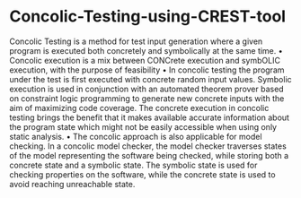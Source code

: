 # Concolic-Testing-using-CREST-tool
Concolic Testing is a method for test input generation where a given program is executed both concretely and symbolically at the same time.
•	Concolic execution is a mix between CONCrete execution and symbOLIC execution, with the purpose of feasibility
•	In concolic testing the program under the test is first executed with concrete random input values. Symbolic execution is used in conjunction with an automated theorem prover based on constraint logic programming to generate  new concrete inputs with the aim of maximizing code coverage. The concrete execution in concolic testing brings the benefit that it makes available accurate information  about the program state which might not be easily accessible when using only static analysis.
•	The concolic approach is also applicable for model checking. In a concolic model checker, the model checker traverses states of the model representing the software being checked, while storing both a concrete state and a symbolic state. The symbolic state is used for checking properties on the software, while the concrete state is used to avoid reaching unreachable state. 
